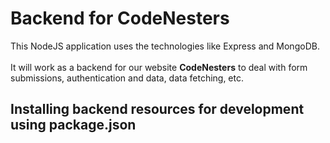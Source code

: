 # Backend for CodeNesters
This NodeJS application uses the technologies like Express and MongoDB. <br> <br>
It will work as a backend for our website **CodeNesters** to deal with form submissions, authentication and data, data fetching, etc.

## Installing backend resources for development using package.json
